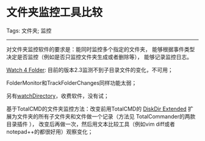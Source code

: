 # 文件夹监控工具比较
Tags: 文件夹; 监控

------

对文件夹监控软件的要求是：能同时监控多个指定的文件夹，
能够根据事件类型决定是否监控（例如是否只监控文件夹生成或者删除等），
能够记录监控日志。

[Watch 4 Folder](http://leelusoft.blogspot.com/2011/10/watch-4-folder-23.html):
目前的版本2.3监测不到子目录文件的变化，不可用；

FolderMonitor和TrackFolderChanges同样功能太弱；

另有[watchDirectory](http://www.watchdirectory.net/index.html)，收费软件，没有试；

基于TotalCMD的文件夹监控方法：改变前用TotalCMD的
[DiskDir Extended](http://www.totalcmd.net/plugring/diskdir_extended.html)
扩展为文件夹的所有子文件夹和文件做一个记录（方法见 TotalCommander的两款目录插件 ），
改变后再做一次，然后用文本比较工具（例如vim diff或者notepad++的都很好用）观察变化；
